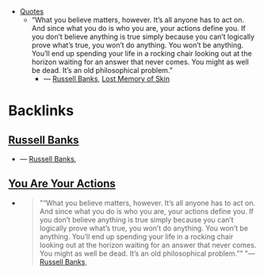- [Quotes](<Quotes.md>)
    - “What you believe matters, however. It’s all anyone has to act on. And since what you do is who you are, your actions define you. If you don’t believe anything is true simply because you can’t logically prove what’s true, you won’t do anything. You won’t be anything. You’ll end up spending your life in a rocking chair looking out at the horizon waiting for an answer that never comes. You might as well be dead. It’s an old philosophical problem.”
        - — [Russell Banks](<Russell Banks.md>), [Lost Memory of Skin](<Lost Memory of Skin.md>)

# Backlinks
## [Russell Banks](<Russell Banks.md>)
- — [Russell Banks](<Russell Banks.md>),

## [You Are Your Actions](<You Are Your Actions.md>)
- > "“What you believe matters, however. It’s all anyone has to act on. And since what you do is who you are, your actions define you. If you don’t believe anything is true simply because you can’t logically prove what’s true, you won’t do anything. You won’t be anything. You’ll end up spending your life in a rocking chair looking out at the horizon waiting for an answer that never comes. You might as well be dead. It’s an old philosophical problem.”" "— [Russell Banks](<Russell Banks.md>),

